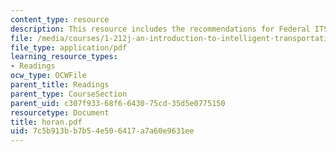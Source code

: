 ```yaml
---
content_type: resource
description: This resource includes the recommendations for Federal ITS Program.
file: /media/courses/1-212j-an-introduction-to-intelligent-transportation-systems-spring-2005/7c5b913bb7b54e506417a7a60e9631ee_horan.pdf
file_type: application/pdf
learning_resource_types:
- Readings
ocw_type: OCWFile
parent_title: Readings
parent_type: CourseSection
parent_uid: c307f933-68f6-6430-75cd-35d5e0775150
resourcetype: Document
title: horan.pdf
uid: 7c5b913b-b7b5-4e50-6417-a7a60e9631ee
---
```

